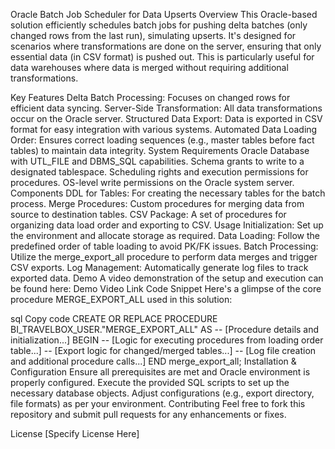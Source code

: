 Oracle Batch Job Scheduler for Data Upserts
Overview
This Oracle-based solution efficiently schedules batch jobs for pushing delta batches (only changed rows from the last run), simulating upserts. It's designed for scenarios where transformations are done on the server, ensuring that only essential data (in CSV format) is pushed out. This is particularly useful for data warehouses where data is merged without requiring additional transformations.

Key Features
Delta Batch Processing: Focuses on changed rows for efficient data syncing.
Server-Side Transformation: All data transformations occur on the Oracle server.
Structured Data Export: Data is exported in CSV format for easy integration with various systems.
Automated Data Loading Order: Ensures correct loading sequences (e.g., master tables before fact tables) to maintain data integrity.
System Requirements
Oracle Database with UTL_FILE and DBMS_SQL capabilities.
Schema grants to write to a designated tablespace.
Scheduling rights and execution permissions for procedures.
OS-level write permissions on the Oracle system server.
Components
DDL for Tables: For creating the necessary tables for the batch process.
Merge Procedures: Custom procedures for merging data from source to destination tables.
CSV Package: A set of procedures for organizing data load order and exporting to CSV.
Usage
Initialization: Set up the environment and allocate storage as required.
Data Loading: Follow the predefined order of table loading to avoid PK/FK issues.
Batch Processing: Utilize the merge_export_all procedure to perform data merges and trigger CSV exports.
Log Management: Automatically generate log files to track exported data.
Demo
A video demonstration of the setup and execution can be found here: Demo Video Link
Code Snippet
Here's a glimpse of the core procedure MERGE_EXPORT_ALL used in this solution:

sql
Copy code
CREATE OR REPLACE PROCEDURE BI_TRAVELBOX_USER."MERGE_EXPORT_ALL" AS
  -- [Procedure details and initialization...]
BEGIN
  -- [Logic for executing procedures from loading order table...]
  -- [Export logic for changed/merged tables...]
  -- [Log file creation and additional procedure calls...]
END merge_export_all;
Installation & Configuration
Ensure all prerequisites are met and Oracle environment is properly configured.
Execute the provided SQL scripts to set up the necessary database objects.
Adjust configurations (e.g., export directory, file formats) as per your environment.
Contributing
Feel free to fork this repository and submit pull requests for any enhancements or fixes.

License
[Specify License Here]

